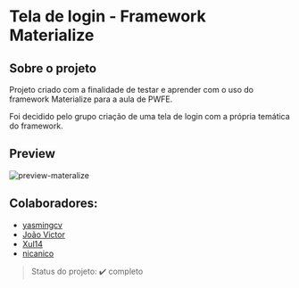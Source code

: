 # Tela de login - Framework Materialize

## Sobre o projeto

Projeto criado com a finalidade de testar e aprender com o uso do framework Materialize para a aula de PWFE.

Foi decidido pelo grupo criação de uma tela de login com a própria temática do framework.

## Preview
![preview-materalize](https://user-images.githubusercontent.com/110314344/214977780-b95cfa78-151c-47a5-8677-88dc27caf114.PNG)


## Colaboradores:

- <a href="https://github.com/yasmingcv">yasmingcv</a>
- <a href="https://github.com/Ratinho253">João Victor</a>
- <a href="https://github.com/Xul14">Xul14</a>
- <a href="https://github.com/nicanico">nicanico</a>

> Status do projeto: ✔️ completo
